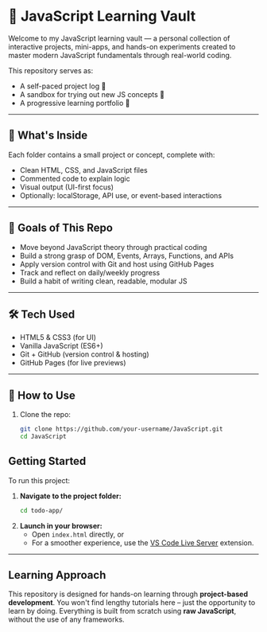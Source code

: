 # 🧠 JavaScript Learning Vault

Welcome to my JavaScript learning vault — a personal collection of interactive projects, mini-apps, and hands-on experiments created to master modern JavaScript fundamentals through real-world coding.

This repository serves as:
- A self-paced project log 📒
- A sandbox for trying out new JS concepts 🧪
- A progressive learning portfolio 🚀

---

## 📌 What's Inside

Each folder contains a small project or concept, complete with:
- Clean HTML, CSS, and JavaScript files
- Commented code to explain logic
- Visual output (UI-first focus)
- Optionally: localStorage, API use, or event-based interactions

---

## 🚀 Goals of This Repo

- Move beyond JavaScript theory through practical coding
- Build a strong grasp of DOM, Events, Arrays, Functions, and APIs
- Apply version control with Git and host using GitHub Pages
- Track and reflect on daily/weekly progress
- Build a habit of writing clean, readable, modular JS

---

## 🛠️ Tech Used

- HTML5 & CSS3 (for UI)
- Vanilla JavaScript (ES6+)
- Git + GitHub (version control & hosting)
- GitHub Pages (for live previews)

---

## 🧩 How to Use

1. Clone the repo:
   ```bash
   git clone https://github.com/your-username/JavaScript.git
   cd JavaScript


## Getting Started

To run this project:

1.  **Navigate to the project folder:**
    ```bash
    cd todo-app/
    ```
2.  **Launch in your browser:**
    * Open `index.html` directly, or
    * For a smoother experience, use the [VS Code Live Server](https://marketplace.visualstudio.com/items?itemName=ritwickdey.LiveServer) extension.

---

## Learning Approach

This repository is designed for hands-on learning through **project-based development**. You won't find lengthy tutorials here – just the opportunity to learn by doing. Everything is built from scratch using **raw JavaScript**, without the use of any frameworks.